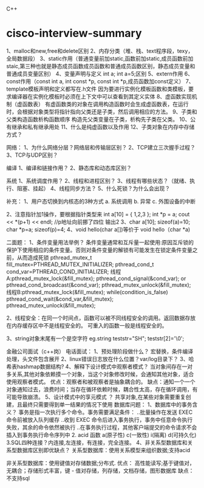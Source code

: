 C++
# cisco-interview-summary
1、malloc和new,free和delete区别
2、内存分类（堆、栈、text程序段，texy，全局数据段）
3、static作用（普通变量前加static,函数前加static,成员函数前加staic,第三种也就是静态成员函数成员函数和普通成员函数区别，静态成员变量和普通成员变量区别）
4、变量声明与定义 int a; int a=5;区别
5、extern作用
6、const作用（const int a, int const *p, const int *p,成员函数加const定义）
7、template模板声明和定义都写在.h文件
   因为要进行实例化模板函数和类模板，要求编译器在实例化模板时必须在上下文中可以查看到其定义实体
8、虚函数实现机制（虚函数表）
    有虚函数类的对象在调用构造函数时会生成虚函数表，在运行时，会根据对象类型将指针指向父类还是子类，然后调用相应的方法。
9、子类和父类构造函数析构函数顺序
  构造先父类变量在子类，析构先子类在父类。
10、公有继承和私有继承用处
11、什么是纯虚函数以及作用
12、子类对象在内存中存储方式？

网络：
1、为什么网络分层？网络层和传输层区别？
2、TCP建立三次握手过程？
3、TCP与UDP区别？

编译
1、编译和链接作用？
2、静态库和动态库区别？


系统
1、系统调度作用？
2、线程和进程区别？
3、线程有哪些状态？（就绪、执行、阻塞、挂起）
4、线程同步方法？
5、什么死锁？为什么会出现？


补充：
1、用户态切换到内核态的3种方式
a.  系统调用
b.  异常
c.  外围设备的中断 

2、注意指针加1操作，要根据指针类型来
   int a[10] = { 1,2,3 };
	int *p = a;
	cout << *(p+1) << endl; //p地址向前挪了四位
   输出2
3、char a[10]; sizeof(a)=10;
  char *p=a; sizeof(p)=4;
4、void hello(char a[])等价于 void hello（char *a)


二面题：
1、条件变量用法举例？
   条件变量通常和互斥量一起使用:原因互斥锁的保护下使用相应的条件变量。否则对条件变量的解锁有可能发生在锁定条件变量之前，从而造成死锁
   pthread_mutex_t fill_mutex=PTHREAD_MUTEX_INITIALIZER;
   pthread_cond_t cond_var=PTHREAD_COND_INITIALIZER;
  线程A:pthread_mutex_lock(&fill_mutex); 
	pthread_cond_signal(&cond_var); or pthread_cond_broadcast(&cond_var);
	pthread_mutex_unlock(&fill_mutex);
  线程B:pthread_mutex_lock(&fill_mutex);
  	while(condition_is_false)	
		pthread_cond_wait(&cond_var,&fill_mutex);
	pthread_mutex_unlock(&fill_mutex);

2、线程安全：在同一个时间点，函数可以被不同线程安全的调用。返回数据存放在内存缓存区中不是线程安全的。
   可重入的函数一般是线程安全的。
   
3、string对象末尾有一个是空字符
  eg.string teststr="SH"; teststr[2]='\0'; 
 
 金融公司面试（c++岗）
 电话面试：
 1、预处理阶段做什么？ 宏替换，条件编译处理，头文件包含展开
 2、linux错误日志放在什么位置？var/log目录下？
 3、哈希表hashmap数据结构?
 4、解释下设计模式中观察者模式？
    当对象间存在一对多关系,其他对象依赖摸一个对象，当这个对象修改时候，会通知其他对象，适合使用观察者模式。
    优点：观察者和被观察者是抽象耦合的。
    缺点：通知一个一个对象通知过去，浪费时间；当存在循环依赖时候，耦合性太高，存在循环调用，有可能导致崩溃。
 5、设计模式中的享元模式 ？
   共享对象,在某些对象需要重复创建，且最终只需要得到单一结果的情况下使用
数据库问题：
1、数据库中的事务含义？
   事务是指一次执行多个命令。事务需要满足条件：
   ..批量操作在发送 EXEC 命令前被放入队列缓存
   ..收到 EXEC 命令后进入事务执行，事务中任意命令执行失败，其余的命令依然被执行
   ..在事务执行过程，其他客户端提交的命令请求不会插入到事务执行命令序列中
 2. acid 函数  a(原子性) c(一致性) i(隔离) d(可持久化)
 3.SQL四种连接？内连接,左连接，有连接，完全连接。
 4、非关系型数据库和关系型数据库区别即优缺点？
   关系型数据库：使用关系模型来组织数据;支持acid
   		
		
		
   非关系型数据库：使用键值对存储数据;分布式.
   		 优点：
		 高性能读写;基于键值对，无耦合；存储形式丰富，键 - 值对存储，列存储，文档存储，图形数据库
		 缺点：
		 不支持sql


 
